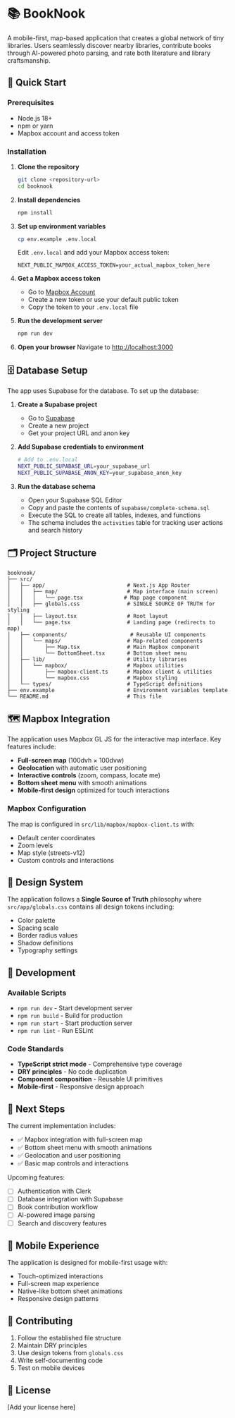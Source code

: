 # 📚 BookNook

A mobile-first, map-based application that creates a global network of tiny libraries. Users seamlessly discover nearby libraries, contribute books through AI-powered photo parsing, and rate both literature and library craftsmanship.

## 🚀 Quick Start

### Prerequisites
- Node.js 18+ 
- npm or yarn
- Mapbox account and access token

### Installation

1. **Clone the repository**
   ```bash
   git clone <repository-url>
   cd booknook
   ```

2. **Install dependencies**
   ```bash
   npm install
   ```

3. **Set up environment variables**
   ```bash
   cp env.example .env.local
   ```
   
   Edit `.env.local` and add your Mapbox access token:
   ```env
   NEXT_PUBLIC_MAPBOX_ACCESS_TOKEN=your_actual_mapbox_token_here
   ```

4. **Get a Mapbox access token**
   - Go to [Mapbox Account](https://account.mapbox.com/access-tokens/)
   - Create a new token or use your default public token
   - Copy the token to your `.env.local` file

5. **Run the development server**
   ```bash
   npm run dev
   ```

6. **Open your browser**
   Navigate to [http://localhost:3000](http://localhost:3000)

## 🗄️ Database Setup

The app uses Supabase for the database. To set up the database:

1. **Create a Supabase project**
   - Go to [Supabase](https://supabase.com)
   - Create a new project
   - Get your project URL and anon key

2. **Add Supabase credentials to environment**
   ```bash
   # Add to .env.local
   NEXT_PUBLIC_SUPABASE_URL=your_supabase_url
   NEXT_PUBLIC_SUPABASE_ANON_KEY=your_supabase_anon_key
   ```

3. **Run the database schema**
   - Open your Supabase SQL Editor
   - Copy and paste the contents of `supabase/complete-schema.sql`
   - Execute the SQL to create all tables, indexes, and functions
   - The schema includes the `activities` table for tracking user actions and search history

## 🗂 Project Structure

```
booknook/
├── src/
│   ├── app/                          # Next.js App Router
│   │   ├── map/                      # Map interface (main screen)
│   │   │   └── page.tsx             # Map page component
│   │   ├── globals.css               # SINGLE SOURCE OF TRUTH for styling
│   │   ├── layout.tsx                # Root layout
│   │   └── page.tsx                  # Landing page (redirects to map)
│   ├── components/                    # Reusable UI components
│   │   └── maps/                     # Map-related components
│   │       ├── Map.tsx               # Main Mapbox component
│   │       └── BottomSheet.tsx       # Bottom sheet menu
│   ├── lib/                          # Utility libraries
│   │   └── mapbox/                   # Mapbox utilities
│   │       ├── mapbox-client.ts      # Mapbox client & utilities
│   │       └── mapbox.css            # Mapbox styling
│   └── types/                        # TypeScript definitions
├── env.example                       # Environment variables template
└── README.md                         # This file
```

## 🗺 Mapbox Integration

The application uses Mapbox GL JS for the interactive map interface. Key features include:

- **Full-screen map** (100dvh × 100dvw)
- **Geolocation** with automatic user positioning
- **Interactive controls** (zoom, compass, locate me)
- **Bottom sheet menu** with smooth animations
- **Mobile-first design** optimized for touch interactions

### Mapbox Configuration

The map is configured in `src/lib/mapbox/mapbox-client.ts` with:
- Default center coordinates
- Zoom levels
- Map style (streets-v12)
- Custom controls and interactions

## 🎨 Design System

The application follows a **Single Source of Truth** philosophy where `src/app/globals.css` contains all design tokens including:

- Color palette
- Spacing scale
- Border radius values
- Shadow definitions
- Typography settings

## 🔧 Development

### Available Scripts

- `npm run dev` - Start development server
- `npm run build` - Build for production
- `npm run start` - Start production server
- `npm run lint` - Run ESLint

### Code Standards

- **TypeScript strict mode** - Comprehensive type coverage
- **DRY principles** - No code duplication
- **Component composition** - Reusable UI primitives
- **Mobile-first** - Responsive design approach

## 🚧 Next Steps

The current implementation includes:
- ✅ Mapbox integration with full-screen map
- ✅ Bottom sheet menu with smooth animations
- ✅ Geolocation and user positioning
- ✅ Basic map controls and interactions

Upcoming features:
- [ ] Authentication with Clerk
- [ ] Database integration with Supabase
- [ ] Book contribution workflow
- [ ] AI-powered image parsing
- [ ] Search and discovery features

## 📱 Mobile Experience

The application is designed for mobile-first usage with:
- Touch-optimized interactions
- Full-screen map experience
- Native-like bottom sheet animations
- Responsive design patterns

## 🤝 Contributing

1. Follow the established file structure
2. Maintain DRY principles
3. Use design tokens from `globals.css`
4. Write self-documenting code
5. Test on mobile devices

## 📄 License

[Add your license here]
